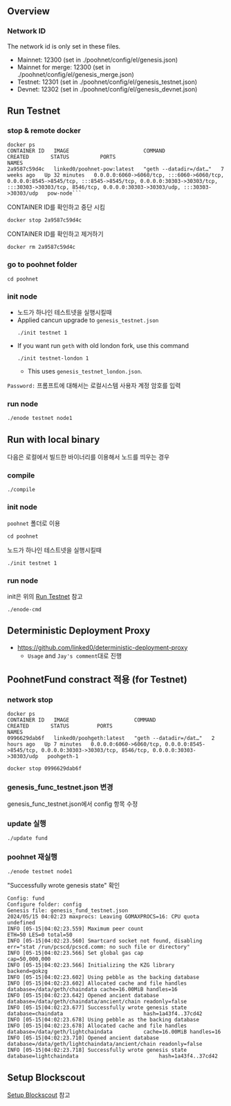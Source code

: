 ## Overview
### Network ID
The network id is only set in these files.
- Mainnet: 12300 (set in ./poohnet/config/el/genesis.json)
- Mainnet for merge: 12300 (set in ./poohnet/config/el/genesis_merge.json)
- Testnet: 12301 (set in ./poohnet/config/el/genesis_testnet.json)
- Devnet: 12302 (set in ./poohnet/config/el/genesis_devnet.json)

## Run Testnet

### stop & remote docker
```
docker ps
CONTAINER ID   IMAGE                        COMMAND                  CREATED       STATUS          PORTS                                                                                                                                                                                          NAMES
2a9587c59d4c   linked0/poohnet-pow:latest   "geth --datadir=/dat…"   7 weeks ago   Up 32 minutes   0.0.0.0:6060->6060/tcp, :::6060->6060/tcp, 0.0.0.0:8545->8545/tcp, :::8545->8545/tcp, 0.0.0.0:30303->30303/tcp, :::30303->30303/tcp, 8546/tcp, 0.0.0.0:30303->30303/udp, :::30303->30303/udp   pow-node```
```

CONTAINER ID를 확인하고 중단 시킴
```
docker stop 2a9587c59d4c
```

CONTAINER ID를 확인하고 제거하기 
```
docker rm 2a9587c59d4c
```

### go to poohnet folder
```
cd poohnet
```

### init node
- 노드가 하나인 테스트넷을 실행시킬때
- Applied cancun upgrade to `genesis_testnet.json`
    ```
    ./init testnet 1
    ```
- If you want run `geth` with old london fork, use this command
    ```
    ./init testnet-london 1
    ```
    - This uses `genesis_testnet_london.json`.
 
`Password:` 프롬프트에 대해서는 로컬시스템 사용자 계정 암호를 입력

### run node
```
./enode testnet node1
```

## Run with local binary
다음은 로컬에서 빌드한 바이너리를 이용해서 노드를 띄우는 경우

### compile
```
./compile
```

### init node
`poohnet` 폴더로 이용
```
cd poohnet
```
노드가 하나인 테스트넷을 실행시킬때
```
./init testnet 1
```

### run node
init은 위의 [Run Testnet](#run-testnet) 참고
```
./enode-cmd
```

## Deterministic Deployment Proxy
- https://github.com/linked0/deterministic-deployment-proxy
  - `Usage` and `Jay's comment`대로 진행


## PoohnetFund constract 적용 (for Testnet)
### network stop
```
docker ps
CONTAINER ID   IMAGE                     COMMAND                  CREATED       STATUS         PORTS                                                                                                          NAMES
0996629dab6f   linked0/poohgeth:latest   "geth --datadir=/dat…"   2 hours ago   Up 7 minutes   0.0.0.0:6060->6060/tcp, 0.0.0.0:8545->8545/tcp, 0.0.0.0:30303->30303/tcp, 8546/tcp, 0.0.0.0:30303->30303/udp   poohgeth-1

docker stop 0996629dab6f
```

### genesis_func_testnet.json 변경
genesis_func_testnet.json에서 config 항목 수정

### update 실행
```
./update fund

```

### poohnet 재실행
```
./enode testnet node1
```
"Successfully wrote genesis state" 확인
```
Config: fund
Configure folder: config
Genesis file: genesis_fund_testnet.json
2024/05/15 04:02:23 maxprocs: Leaving GOMAXPROCS=16: CPU quota undefined
INFO [05-15|04:02:23.559] Maximum peer count                       ETH=50 LES=0 total=50
INFO [05-15|04:02:23.560] Smartcard socket not found, disabling    err="stat /run/pcscd/pcscd.comm: no such file or directory"
INFO [05-15|04:02:23.566] Set global gas cap                       cap=50,000,000
INFO [05-15|04:02:23.566] Initializing the KZG library             backend=gokzg
INFO [05-15|04:02:23.602] Using pebble as the backing database 
INFO [05-15|04:02:23.602] Allocated cache and file handles         database=/data/geth/chaindata cache=16.00MiB handles=16
INFO [05-15|04:02:23.642] Opened ancient database                  database=/data/geth/chaindata/ancient/chain readonly=false
INFO [05-15|04:02:23.677] Successfully wrote genesis state         database=chaindata                          hash=1a43f4..37cd42
INFO [05-15|04:02:23.678] Using pebble as the backing database 
INFO [05-15|04:02:23.678] Allocated cache and file handles         database=/data/geth/lightchaindata          cache=16.00MiB handles=16
INFO [05-15|04:02:23.710] Opened ancient database                  database=/data/geth/lightchaindata/ancient/chain readonly=false
INFO [05-15|04:02:23.718] Successfully wrote genesis state         database=lightchaindata                          hash=1a43f4..37cd42
```

## Setup Blockscout
[Setup Blockscout](./docs/setup-blockscout.md) 참고